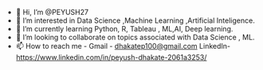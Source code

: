 - 👋 Hi, I’m @PEYUSH27
- 👀 I’m interested in Data Science ,Machine Learning ,Artificial Inteligence.
- 🌱 I’m currently learning Python, R, Tableau , ML,AI, Deep learning.
- 💞️ I’m looking to collaborate on topics associated with Data Science , ML.
- 📫 How to reach me - Gmail - dhakatep100@gmail.com
                       LinkedIn- https://www.linkedin.com/in/peyush-dhakate-2061a3253/

<!---
PEYUSH27/PEYUSH27 is a ✨ special ✨ repository because its `README.md` (this file) appears on your GitHub profile.
You can click the Preview link to take a look at your changes.
--->
